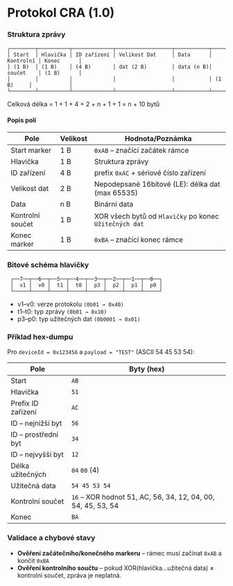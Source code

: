 
# Protokol CRA (1.0)

### Struktura zprávy
```
┌────────┬──────────┬─────────────┬──────────────────┬───────────┬───────────┬────────────┐
│ Start  │ Hlavička │ ID zařízení │ Velikost Dat     │ Data      │ Kontrolní │ Konec      │
│ (1 B)  │ (1 B)    │ (4 B)       │ dat (2 B)        │ data (n B)│ součet    │ (1 B)      │
│        │          │             │                  │           │ (1 B)     │            │
└────────┴──────────┴─────────────┴──────────────────┴───────────┴───────────┴────────────┘
```
Celková délka = 1 + 1 + 4 + 2 + n + 1 + 1 = n + 10 bytů

#### Popis polí

| Pole             | Velikost | Hodnota/Poznámka                                       |
|------------------|----------|--------------------------------------------------------|
| Start marker     | 1 B      | `0xAB` – značící začátek rámce                         |
| Hlavička         | 1 B      | Struktura zprávy                                       |
| ID zařízení      | 4 B      | prefix `0xAC` + sériové číslo zařízení                 |
| Velikost dat     | 2 B      | Nepodepsané 16bitové (LE): délka dat (max 65535)       |
| Data             | n B      | Binární data                                           |
| Kontrolní součet | 1 B      | XOR všech bytů od `Hlavičky` po konec `Užitečných dat` |
| Konec marker     | 1 B      | `0xBA` – značící konec rámce                           |

### Bitové schéma hlavičky
```
 ┌──7──┬──6──┬──5──┬──4──┬──3──┬──2──┬──1──┬──0──┐
 │  v1 │  v0 │  t1 │  t0 │  p3 │  p2 │  p1 │  p0 │
 └─────┴─────┴─────┴─────┴─────┴─────┴─────┴─────┘
```

- v1–v0: verze protokolu `(0b01 → 0x40)`
- t1–t0: typ zprávy     `(0b01 → 0x10)`
- p3–p0: typ užitečných dat `(0b0001 → 0x01)`

### Příklad hex-dumpu

Pro `deviceId = 0x123456` a `payload = "TEST"` (ASCII 54 45 53 54):

| Pole                | Byty (hex)                                                   |
|---------------------|--------------------------------------------------------------|
| Start               | `AB`                                                         |
| Hlavička            | `51`                                                         |
| Prefix ID zařízení  | `AC`                                                         |
| ID – nejnižší byt   | `56`                                                         |
| ID – prostřední byt | `34`                                                         |
| ID – nejvyšší byt   | `12`                                                         |
| Délka užitečných    | `04` `00` (4)                                                |
| Užitečná data       | `54 45 53 54`                                                |
| Kontrolní součet    | `16` – XOR hodnot 51, AC, 56, 34, 12, 04, 00, 54, 45, 53, 54 |
| Konec               | `BA`                                                         |

### Validace a chybové stavy

- **Ověření začátečního/konečného markeru** – rámec musí začínat `0xAB` a končit `0xBA`
- **Ověření kontrolního součtu** – pokud XOR(hlavička…užitečná data) ≠ kontrolní součet, zpráva je neplatná.
